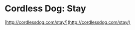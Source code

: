 <!--
id: 2490595289
link: http://tumblr.atmos.org/post/2490595289/cordless-dog-stay
slug: cordless-dog-stay
date: Mon Dec 27 2010 18:03:32 GMT-0800 (PST)
publish: 2010-12-027
tags: 
title: Cordless Dog: Stay
-->


Cordless Dog: Stay
==================

[http://cordlessdog.com/stay/](http://cordlessdog.com/stay/)

